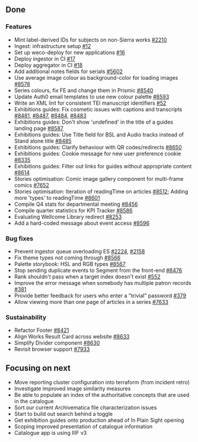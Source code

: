 ## Done

### Features
- Mint label-derived IDs for subjects on non-Sierra works [#2210](https://github.com/wellcomecollection/catalogue-pipeline/issues/2210)
- Ingest: infrastructure setup [#12](https://github.com/wellcomecollection/concepts-pipeline/issues/12)
- Set up weco-deploy for new applications [#16](https://github.com/wellcomecollection/concepts-pipeline/issues/16)
- Deploy ingestor in CI [#17](https://github.com/wellcomecollection/concepts-pipeline/issues/17)
- Deploy aggregator in CI [#18](https://github.com/wellcomecollection/concepts-pipeline/issues/18)
- Add additional notes fields for serials [#5602](https://github.com/wellcomecollection/platform/issues/5602)
- Use average image colour as background-color for loading images [#8578](https://github.com/wellcomecollection/wellcomecollection.org/issues/8578)
- Series colours, fix FE and change them in Prismic [#8540](https://github.com/wellcomecollection/wellcomecollection.org/issues/8540)
- Update Auth0 email templates to use new colour palette [#8593](https://github.com/wellcomecollection/wellcomecollection.org/issues/8593)
- Write an XML lint for consistent TEI manuscript identifiers [#52](https://github.com/wellcomecollection/wellcome-collection-tei/issues/52)
- Exhibitions guides: Fix cosmetic issues with captions and transcripts [#8481](https://github.com/wellcomecollection/wellcomecollection.org/issues/8481), [#8487](https://github.com/wellcomecollection/wellcomecollection.org/issues/8487), [#8484](https://github.com/wellcomecollection/wellcomecollection.org/issues/8484), [#8483](https://github.com/wellcomecollection/wellcomecollection.org/issues/8483)
- Exhibitions guides: Don't show 'undefined' in the title of a guides landing page [#8587](https://github.com/wellcomecollection/wellcomecollection.org/issues/8587)
-	Exhibitions guides: Use Title field for BSL and Audio tracks instead of Stand alone title [#8485](https://github.com/wellcomecollection/wellcomecollection.org/issues/8485)
- Exhibitions guides: Clarify behaviour with QR codes/redirects [#8650](https://github.com/wellcomecollection/wellcomecollection.org/issues/8650)
- Exhibitions guides: Cookie message for new user preference cookie [#8335](https://github.com/wellcomecollection/wellcomecollection.org/issues/8335)
- Exhibitions guides: Filter out links for guides without appropriate content [#8614](https://github.com/wellcomecollection/wellcomecollection.org/pull/8614)
- Stories optimisation: Comic image gallery component for multi-frame comics [#7652](https://github.com/wellcomecollection/wellcomecollection.org/issues/7652)
- Stories optimisation: Iteration of readingTime on articles [#8512](https://github.com/wellcomecollection/wellcomecollection.org/issues/8512); Adding more 'types' to readingTime [#8601](https://github.com/wellcomecollection/wellcomecollection.org/issues/8601)
- Compile Q4 stats for departmental meeting [#8456](https://github.com/wellcomecollection/wellcomecollection.org/issues/8456)
- Compile quarter statistics for KPI Tracker [#8586](https://github.com/wellcomecollection/wellcomecollection.org/issues/8586)
- Evaluating Wellcome Library redirect [#8253](https://github.com/wellcomecollection/wellcomecollection.org/issues/8253)
- Add a hard-coded message about event access [#8596](https://github.com/wellcomecollection/wellcomecollection.org/pull/8596)


### Bug fixes
- Prevent ingestor queue overloading ES [#2224](https://github.com/wellcomecollection/catalogue-pipeline/issues/2224), [#2158](https://github.com/wellcomecollection/catalogue-pipeline/issues/2158)
- Fix theme types not coming through [#8566](https://github.com/wellcomecollection/wellcomecollection.org/issues/8566)
- Palette storybook: HSL and RGB types [#8567](https://github.com/wellcomecollection/wellcomecollection.org/issues/8567)
- Stop sending duplicate events to Segment from the front-end [#8476](https://github.com/wellcomecollection/wellcomecollection.org/issues/8476)
- Rank shouldn't pass when a target index doesn't exist [#552](https://github.com/wellcomecollection/catalogue-api/issues/552)
- Improve the error message when somebody has multiple patron records [#381](https://github.com/wellcomecollection/identity/pull/381)
- Provide better feedback for users who enter a "trivial" password [#379](https://github.com/wellcomecollection/identity/issues/379)
- Allow viewing more than one page of articles in a series [#7633](https://github.com/wellcomecollection/wellcomecollection.org/issues/7633)


### Sustainability
- Refactor Footer [#8421](https://github.com/wellcomecollection/wellcomecollection.org/issues/8421)
- Align Works Result Card across website [#8633](https://github.com/wellcomecollection/wellcomecollection.org/issues/8633)
- Simplify Divider component [#8630](https://github.com/wellcomecollection/wellcomecollection.org/issues/8630)
- Revisit browser support [#7933](https://github.com/wellcomecollection/wellcomecollection.org/issues/7933)



## Focusing on next
- Move reporting cluster configuration into terraform (from incident retro)
- Investigate improved image similarity measures
- Be able to populate an index of the authoritative concepts that are used in the catalogue
- Sort our current Archivematica file characterization issues
- Start to build out search behind a toggle
- Get exhibition guides onto production ahead of In Plain Sight opening
- Scoping improved presentation of catalogue information
- Catalogue app is using IIIF v3
